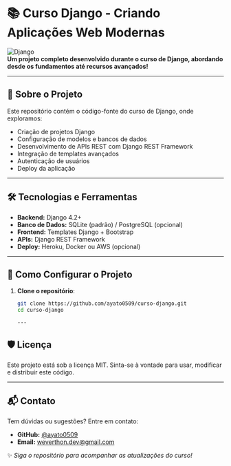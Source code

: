 # 📚 Curso Django - **Criando Aplicações Web Modernas**  
![Django](https://img.shields.io/badge/Django-4.2+-092E20?style=for-the-badge&logo=django&logoColor=white)  
**Um projeto completo desenvolvido durante o curso de Django, abordando desde os fundamentos até recursos avançados!**

---

## 🚀 **Sobre o Projeto**
Este repositório contém o código-fonte do curso de Django, onde exploramos:
- Criação de projetos Django
- Configuração de modelos e bancos de dados
- Desenvolvimento de APIs REST com Django REST Framework
- Integração de templates avançados
- Autenticação de usuários
- Deploy da aplicação

---

## 🛠️ **Tecnologias e Ferramentas**
- **Backend:** Django 4.2+
- **Banco de Dados:** SQLite (padrão) / PostgreSQL (opcional)
- **Frontend:** Templates Django + Bootstrap  
- **APIs:** Django REST Framework  
- **Deploy:** Heroku, Docker ou AWS (opcional)

---

## 📝 **Como Configurar o Projeto**

1. **Clone o repositório**:
   ```bash
   git clone https://github.com/ayato0509/curso-django.git
   cd curso-django

   ---

## 🛡️ **Licença**
Este projeto está sob a licença MIT. Sinta-se à vontade para usar, modificar e distribuir este código.

---

## 📬 **Contato**
Tem dúvidas ou sugestões? Entre em contato:
- **GitHub:** [@ayato0509](https://github.com/ayato0509)
- **Email:** weverthon.dev@gmail.com

✨ *Siga o repositório para acompanhar as atualizações do curso!*